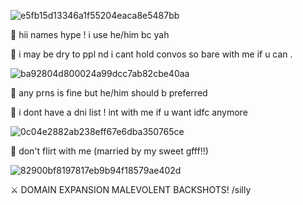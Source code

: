 ![e5fb15d13346a1f55204eaca8e5487bb](https://github.com/gojoever/gojoever/assets/171865913/10b27826-0183-49a9-a036-38c7047ef570)

🔪 hii names hype ! i use he/him bc yah

🔪 i may be dry to ppl nd i cant hold convos so bare with me if u can .


![ba92804d800024a99dcc7ab82cbe40aa](https://github.com/gojoever/gojoever/assets/171865913/2ab69672-cd0e-4c36-af02-8aa83abdde6e)


🔪 any prns is fine but he/him should b preferred

🔪 i dont have a dni list ! int with me if u want idfc anymore


![0c04e2882ab238eff67e6dba350765ce](https://github.com/gojoever/gojoever/assets/171865913/3d89d50c-872f-4a43-812d-aef07c3cce79)


🔪 don't flirt with me (married by my sweet gfff!!)


![82900bf8197817eb9b94f18579ae402d](https://github.com/gojoever/gojoever/assets/171865913/77764b6e-d92d-453f-a43c-26cf6aaedf23)


⚔️ DOMAIN EXPANSION MALEVOLENT BACKSHOTS! /silly
